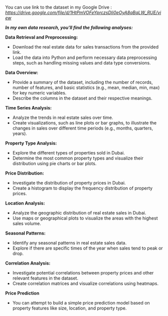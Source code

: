 
You can use link to the dataset in my Google Drive : *https://drive.google.com/file/d/1HtPmVOFeYprczsDIi0eOyA8qBqLW_RUE/view*

***In my own data research, you'll find the following analyses:***

**Data Retrieval and Preprocessing:**
  * Download the real estate data for sales transactions from the provided link.
  * Load the data into Python and perform necessary data preprocessing steps, such as handling missing values and data type conversions.

**Data Overview:**
  * Provide a summary of the dataset, including the number of records, number of features, and basic statistics (e.g., mean, median, min, max) for key numeric variables.
  * Describe the columns in the dataset and their respective meanings.
    
**Time Series Analysis:**
  * Analyze the trends in real estate sales over time.
  * Create visualizations, such as line plots or bar graphs, to illustrate the changes in sales over different time periods (e.g., months, quarters, years).
    
**Property Type Analysis:**
  * Explore the different types of properties sold in Dubai.
  * Determine the most common property types and visualize their distribution using pie charts or bar plots.
    
**Price Distribution:**
  * Investigate the distribution of property prices in Dubai.
  * Create a histogram to display the frequency distribution of property prices.
    
**Location Analysis:**
  * Analyze the geographic distribution of real estate sales in Dubai.
  * Use maps or geographical plots to visualize the areas with the highest sales volume.
    
**Seasonal Patterns:**
  * Identify any seasonal patterns in real estate sales data.
  * Explore if there are specific times of the year when sales tend to peak or drop.
    
**Correlation Analysis:**
  * Investigate potential correlations between property prices and other relevant features in the dataset.
  * Create correlation matrices and visualize correlations using heatmaps.
    
**Price Prediction**
 * You can attempt to build a simple price prediction model based on property features like size, location, and property type.
